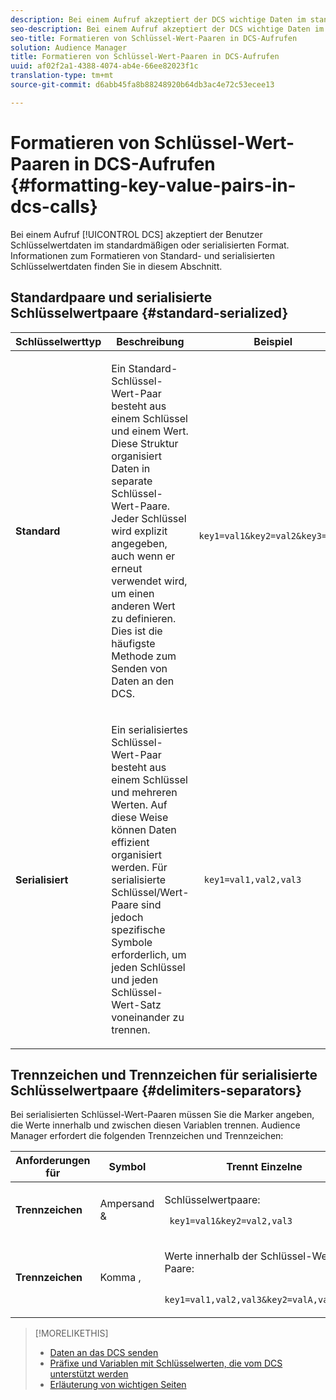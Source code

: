 ```yaml
---
description: Bei einem Aufruf akzeptiert der DCS wichtige Daten im standardmäßigen oder serialisierten Format. Informationen zum Formatieren von Standard- und serialisierten Schlüsselwertdaten finden Sie in diesem Abschnitt.
seo-description: Bei einem Aufruf akzeptiert der DCS wichtige Daten im standardmäßigen oder serialisierten Format. Informationen zum Formatieren von Standard- und serialisierten Schlüsselwertdaten finden Sie in diesem Abschnitt.
seo-title: Formatieren von Schlüssel-Wert-Paaren in DCS-Aufrufen
solution: Audience Manager
title: Formatieren von Schlüssel-Wert-Paaren in DCS-Aufrufen
uuid: af02f2a1-4388-4074-ab4e-66ee82023f1c
translation-type: tm+mt
source-git-commit: d6abb45fa8b88248920b64db3ac4e72c53ecee13

---
```



# Formatieren von Schlüssel-Wert-Paaren in DCS-Aufrufen {#formatting-key-value-pairs-in-dcs-calls}

Bei einem Aufruf [!UICONTROL DCS] akzeptiert der Benutzer Schlüsselwertdaten im standardmäßigen oder serialisierten Format. Informationen zum Formatieren von Standard- und serialisierten Schlüsselwertdaten finden Sie in diesem Abschnitt.

## Standardpaare und serialisierte Schlüsselwertpaare {#standard-serialized}

<table id="table_A220F9B359F34C6EA7B83618FC22EE3A"> 
 <thead> 
  <tr> 
   <th colname="col1" class="entry"> Schlüsselwerttyp </th> 
   <th colname="col2" class="entry"> Beschreibung </th> 
   <th colname="col3" class="entry"> Beispiel  </th> 
  </tr> 
 </thead>
 <tbody> 
  <tr> 
   <td colname="col1"> <b>Standard</b> </td> 
   <td colname="col2"> <p>Ein Standard-Schlüssel-Wert-Paar besteht aus einem Schlüssel und einem Wert. Diese Struktur organisiert Daten in separate Schlüssel-Wert-Paare. Jeder Schlüssel wird explizit angegeben, auch wenn er erneut verwendet wird, um einen anderen Wert zu definieren. Dies ist die häufigste Methode zum Senden von Daten an den DCS. </p> </td>
   <td colname="col3"> <code> key1=val1&amp;key2=val2&amp;key3=val3</code> </td>
  </tr>
  <tr> 
   <td colname="col1"> <b>Serialisiert</b> </td> 
   <td colname="col2"> <p>Ein serialisiertes Schlüssel-Wert-Paar besteht aus einem Schlüssel und mehreren Werten. Auf diese Weise können Daten effizient organisiert werden. Für serialisierte Schlüssel/Wert-Paare sind jedoch spezifische Symbole erforderlich, um jeden Schlüssel und jeden Schlüssel-Wert-Satz voneinander zu trennen. </p> </td> 
   <td colname="col3"> <code> key1=val1,val2,val3</code> </td> 
  </tr>
 </tbody>
</table>

## Trennzeichen und Trennzeichen für serialisierte Schlüsselwertpaare {#delimiters-separators}

Bei serialisierten Schlüssel-Wert-Paaren müssen Sie die Marker angeben, die Werte innerhalb und zwischen diesen Variablen trennen. Audience Manager erfordert die folgenden Trennzeichen und Trennzeichen:

<table id="table_8FD4E6B9506943AEA619D4089913ECBC"> 
 <thead> 
  <tr> 
   <th colname="col1" class="entry"> Anforderungen für </th> 
   <th colname="col2" class="entry"> Symbol </th> 
   <th colname="col3" class="entry"> Trennt Einzelne </th> 
  </tr>
 </thead>
 <tbody> 
  <tr> 
   <td colname="col1"><b>Trennzeichen</b> </td> 
   <td colname="col2"> Ampersand &amp; </td> 
   <td colname="col3"> <p>Schlüsselwertpaare: </p> <p><code> key1=val1&amp;key2=val2,val3</code> </p> </td> 
  </tr> 
  <tr> 
   <td colname="col1"><b>Trennzeichen</b> </td> 
   <td colname="col2"> Komma , </td> 
   <td colname="col3"> <p>Werte innerhalb der Schlüssel-Wert-Paare: </p> <p><code> key1=val1,val2,val3&amp;key2=valA,valB,valC</code> </p> </td> 
  </tr> 
 </tbody> 
</table>

>[!MORELIKETHIS]
>
>* [Daten an das DCS senden](../../../api/dcs-intro/dcs-event-calls/dcs-url-send.md)
>* [Präfixe und Variablen mit Schlüsselwerten, die vom DCS unterstützt werden](../../../api/dcs-intro/dcs-api-reference/dcs-keys.md)
>* [Erläuterung von wichtigen Seiten](../../../reference/key-value-pairs-explained.md)

